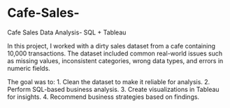 # Cafe-Sales-
Cafe Sales Data Analysis- SQL + Tableau

In this project, I worked with a dirty sales dataset from a cafe containing 10,000 transactions. The dataset included common real-world issues such as missing values, inconsistent categories, wrong data types, and errors in numeric fields.

The goal was to:
	1.	Clean the dataset to make it reliable for analysis.
	2.	Perform SQL-based business analysis.
	3.	Create visualizations in Tableau for insights.
	4.	Recommend business strategies based on findings.
